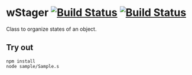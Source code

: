 
# wStager [![Build Status](https://travis-ci.org/Wandalen/wStager.svg?branch=master)](https://travis-ci.org/Wandalen/wStager) [![Build Status](https://ci.appveyor.com/api/projects/status/github/Wandalen/wstager)](https://ci.appveyor.com/project/Wandalen/wstager)

Class to organize states of an object.

## Try out
```
npm install
node sample/Sample.s
```







